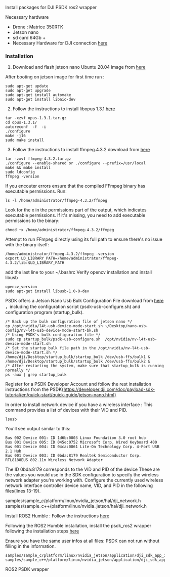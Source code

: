 Install packages for DJI PSDK ros2 wrapper

Necessary hardware
* Drone : Matrice 350RTK
* Jetson nano
* sd card 64Gb +
* Necessary Hardware for DJI connection [here](https://developer.dji.com/doc/payload-sdk-tutorial/en/quick-start/quick-guide/jetson-nano.html)

### Installation
1) Download and flash jetson nano Ubuntu 20.04 image from [here](https://github.com/Qengineering/Jetson-Nano-Ubuntu-20-image)

After booting on jetson image for first time run :
```
sudo apt-get update
sudo apt-get upgrade   
sudo apt-get install automake
sudo apt-get install libaio-dev
```

2) Follow the instructions to install libopus 1.3.1 [here](https://opus-codec.org/release/stable/2019/04/12/libopus-1_3_1.html)
```
tar -xzvf opus-1.3.1.tar.gz
cd opus-1.3.1/
autoreconf  -f  -i
./configure
make -j16
sudo make install
``` 

3) Follow the instructions to install ffmpeg.4.3.2 download from [here](https://ffmpeg.org/releases/?C=N;O=D)
```
tar -zxvf ffmpeg-4.3.2.tar.gz
./configure --enable-shared or ./configure --prefix=/usr/local
make && make install
sudo ldconfig
ffmpeg -version
```

If you encouter errors ensure that the compiled FFmpeg binary has executable permissions. Run:
``` 
ls -l /home/administrator/ffmpeg-4.3.2/ffmpeg 
```

Look for the x in the permissions part of the output, which indicates executable permissions. If it's missing, you need to add executable permissions to the binary:
```
chmod +x /home/administrator/ffmpeg-4.3.2/ffmpeg
``` 

Attempt to run FFmpeg directly using its full path to ensure there's no issue with the binary itself:
```
/home/administrator/ffmpeg-4.3.2/ffmpeg -version
export LD_LIBRARY_PATH=/home/administrator/ffmpeg-4.3.2/lib:$LD_LIBRARY_PATH
```
add the last line to your ~/.bashrc
Verify opencv installation and install libusb
```
opencv_version
sudo apt-get install libusb-1.0-0-dev
```
PSDK offers a Jetson Nano Usb Bulk Configuration File download from [here](https://terra-1-g.djicdn.com/71a7d383e71a4fb8887a310eb746b47f/psdk/e-port/usb-bulk-configuration-reference.zip) ，including the configuration script (psdk-usb-configure.sh) and configuration program (startup_bulk).
```
/* Back up the bulk configuration file of jetson nano */
cp /opt/nvidia/l4t-usb-device-mode-start.sh ~/Desktop/nano-usb-config/nv-l4t-usb-device-mode-start-bk.sh
/* Using PSDK's bulk configuration file */
sudo cp startup_bulk/psdk-usb-configure.sh  /opt/nvidia/nv-l4t-usb-device-mode-start.sh
/* Set the startup_bulk file path in the /opt/nvidia/nv-l4t-usb-device-mode-start.sh */
/home/dji/Desktop/startup_bulk/startup_bulk /dev/usb-ffs/bulk1 &
/home/dji/Desktop/startup_bulk/startup_bulk /dev/usb-ffs/bulk2 &
/* After restarting the system, make sure that startup_bulk is running normally */
ps -aux | grep startup_bulk
```

 Register for a PSDK Developer Account and follow the rest installation instructions from the PSDK{https://developer.dji.com/doc/payload-sdk-tutorial/en/quick-start/quick-guide/jetson-nano.html} 

In order to install network device if you have a wireless interface :
This command provides a list of devices with their VID and PID.
```
lsusb
```
You'll see output similar to this:
```
Bus 002 Device 001: ID 1d6b:0003 Linux Foundation 3.0 root hub
Bus 001 Device 005: ID 045e:0752 Microsoft Corp. Wired Keyboard 400
Bus 001 Device 004: ID 04ca:0061 Lite-On Technology Corp. 4-Port USB 2.1 Hub
Bus 001 Device 003: ID 0bda:8179 Realtek Semiconductor Corp. RTL8188EUS 802.11n Wireless Network Adapter
```

The ID 0bda:8179 corresponds to the VID and PID of the device
These are the values you would use in the SDK configuration to specify the wireless network adapter you're working with. 
Configure the currently used wireless network interface controller device name, VID, and PID in the following files(lines 13-19).

samples/sample_c/platform/linux/nvidia_jetson/hal/dji_network.h
samples/sample_c++/platform/linux/nvidia_jetson/hal/dji_network.h

Install ROS2 Humble :
Follow the instructions [here](https://nvidia-isaac-ros.github.io/getting_started/isaac_ros_buildfarm_cdn.html)

Following the ROS2 Humble installation, install the psdk_ros2 wrapper following the installation steps [here](https://umdlife.github.io/psdk_ros2/documentation/Introduction.html)

Ensure you have the same user infos at all files:
PSDK can not run without filling in the information.

    samples/sample_c/platform/linux/nvidia_jetson/application/dji_sdk_app_info.h
    samples/sample_c++/platform/linux/nvidia_jetson/application/dji_sdk_app_info.h

ROS2 PSDK wrapper 
